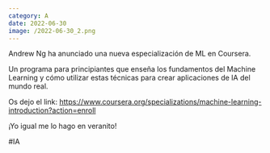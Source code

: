 ```yaml
--- 
category: A 
date: 2022-06-30 
image: /2022-06-30_2.png 
--- 
```


Andrew Ng ha anunciado una nueva especialización de ML en Coursera. 

Un programa para principiantes que enseña los fundamentos del Machine Learning y cómo utilizar estas técnicas para crear aplicaciones de IA del mundo real.

Os dejo el link: https://www.coursera.org/specializations/machine-learning-introduction?action=enroll

¡Yo igual me lo hago en veranito!

#IA